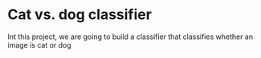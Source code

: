 # Cat vs. dog classifier

Int this project, we are going to build a classifier that classifies whether an image is cat or dog 

